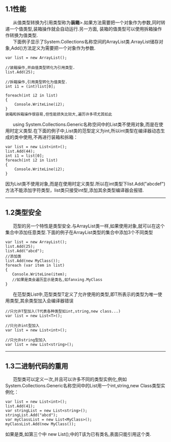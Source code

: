 ## 1.1性能
&nbsp;&nbsp;&nbsp;&nbsp;&nbsp;&nbsp;从值类型转换为引用类型称为**装箱**>.如果方法需要把一个对象作为参数,同时转递一个值类型,装箱操作就会自动运行.另一方面,
装箱的值类型可以使用拆箱操作作转换为值类型.<br>
&nbsp;&nbsp;&nbsp;&nbsp;&nbsp;&nbsp;下面例子显示了System.Collections名称空间的ArrayList类.ArrayList储存对象,Add()方法定义为需要把一个对象作为参数.

	var list = new ArrayList();
	
	//装箱操作,并由值类型转化为引用类型.	
	list.Add(25);
	
	//拆箱操作,引用类型转化为值类型.
	int i1 = (int)list[0];
	
	foreach(int i2 in list)
	{
	    Console.WriteLine(i2);
	}
	装箱和拆箱操作很容易,但性能损失比较大,遍历许多项尤其如此
&nbsp;&nbsp;&nbsp;&nbsp;&nbsp;&nbsp;using System.Collections.Generic名称空间中的List<T>类不使用对象,而是在使用时定义类型.在下面的例子中,List<T>类的范型定义为int,所以int类型在编译器动态生成的类中使用,不再进行装箱和拆箱：
	
	var list = new List<int>();
	list.Add(44);
	int i1 = list[0];
	foreach(int i2 in list)
	{
	    Console.WriteLine(i2);
	}
因为List<T>类不使用对象,而是在使用时定义类型.所以在int类型下list.Add("abcdef")方法不能添加字符类型，list类只接受int型,添加其余类型编译器会报错.
*********
	
## 1.2类型安全
&nbsp;&nbsp;&nbsp;&nbsp;&nbsp;&nbsp;范型的另一个特性是类型安全.与ArrayList类一样,如果使用对象,就可以在这个集合中添加任意类型.下面的例子在ArrayList类型的集合中添加3个不同类型

	var list = new ArrayList();
	list.Add(25);
	list.Add("abcd");
	//添加类
	list.Add(new MyClass());
	foreach (var item in list)
    {
       Console.WriteLine(item);
	   //如果是类会遍历显示是类名,如fanxing.MyClass
    }
&nbsp;&nbsp;&nbsp;&nbsp;&nbsp;&nbsp;在范型类List<T>中,范型类型T定义了允许使用的类型,即T所表示的类型为唯一使用类型,其余类型加入会编译器错误

	//只允许T型加入(T代表各种类型如int,string,new class...)
	var list = new List<T>();
	
	//只允许int型加入
	var list = new List<int>();
	
	//只允许string型加入
	var list = new List<string>();
*****
## 1.3二进制代码的重用
&nbsp;&nbsp;&nbsp;&nbsp;&nbsp;&nbsp;范型类可以定义一次,并且可以许多不同的类型实例化,例如System.Collections.Generic名称空间中的List<T>用一个int,string,new Class类型实例化：

	var list = new List<int>();
	list.Add(41);
	var stringList = new List<string>();
	stringList.Add("abcd");
	var myClassList = new List<MyClass>();
	myClassList.Add(new MyClass());
如果是类,如第三个中 new List<MyClass>();<T>中的T该为已有类名,表面只能引用这个类.
